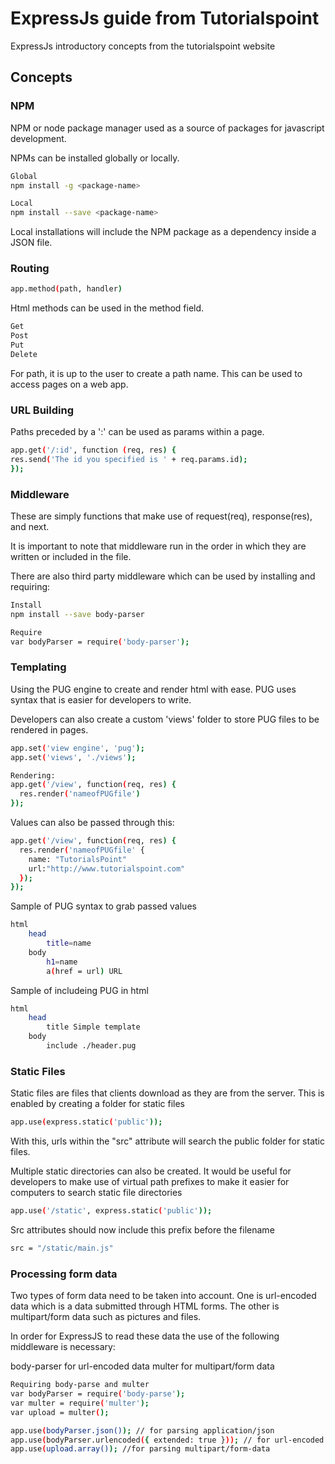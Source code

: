 # ExpressJs guide from Tutorialspoint

ExpressJs introductory concepts from the tutorialspoint website

## Concepts

### NPM
NPM or node package manager used as a source of packages for javascript development.

NPMs can be installed globally or locally.

```sh
Global
npm install -g <package-name>
```
```sh
Local
npm install --save <package-name>
```

Local installations will include the NPM package as a dependency inside a JSON file.

### Routing
```sh
app.method(path, handler)
```

Html methods can be used in the method field.
```sh
Get
Post
Put
Delete
```

For path, it is up to the user to create a path name. This can be used to access pages on a web app.

### URL Building
Paths preceded by a ':' can be used as params within a page.
```sh
app.get('/:id', function (req, res) {
res.send('The id you specified is ' + req.params.id);
});
```

### Middleware
These are simply functions that make use of request(req), response(res), and next.

It is important to note that middleware run in the order in which they are written or included in the file.

There are also third party middleware which can be used by installing and requiring:
```sh
Install
npm install --save body-parser
```

```sh
Require
var bodyParser = require('body-parser');
```

### Templating
Using the PUG engine to create and render html with ease. PUG uses syntax that is easier for developers to write.

Developers can also create a custom 'views' folder to store PUG files to be rendered in pages.

```sh
app.set('view engine', 'pug');
app.set('views', './views');
```

```sh
Rendering:
app.get('/view', function(req, res) {
  res.render('nameofPUGfile')
});
```

Values can also be passed through this:
```sh
app.get('/view', function(req, res) {
  res.render('nameofPUGfile' {
    name: "TutorialsPoint"
    url:"http://www.tutorialspoint.com"
  });
});
```

Sample of PUG syntax to grab passed values
```sh
html
    head
        title=name
    body
        h1=name
        a(href = url) URL
```

Sample of  includeing PUG in html

```sh
html
    head
        title Simple template
    body
        include ./header.pug
```

### Static Files
Static files are files that clients download as they are from the server.
This is enabled by creating a folder for static files
```sh
app.use(express.static('public'));
```

With this, urls within the "src" attribute will search the public folder for static files.

Multiple static directories can also be created. It would be useful for developers to make use of virtual path prefixes to make it easier for computers to search static file directories

```sh
app.use('/static', express.static('public'));
```

Src attributes should now include this prefix before the filename

```sh
src = "/static/main.js"
```

### Processing form data
Two types of form data need to be taken into account. One is url-encoded data which is a data submitted through HTML forms. The other is multipart/form data such as pictures and files.

In order for ExpressJS to read these data the use of the following middleware is necessary:

body-parser for url-encoded data
multer for multipart/form data

```sh
Requiring body-parse and multer
var bodyParser = require('body-parse');
var multer = require('multer');
var upload = multer();
```

```sh
app.use(bodyParser.json()); // for parsing application/json
app.use(bodyParser.urlencoded({ extended: true })); // for url-encoded data
app.use(upload.array()); //for parsing multipart/form-data
```
